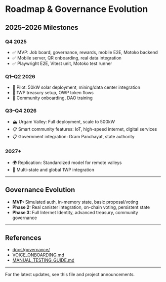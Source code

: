 # Roadmap & Governance Evolution

## 2025–2026 Milestones

### Q4 2025
- ✅ MVP: Job board, governance, rewards, mobile E2E, Motoko backend
- ✅ Mobile server, QR onboarding, real data integration
- ✅ Playwright E2E, Vitest unit, Motoko test runner

### Q1–Q2 2026
- 🚀 Pilot: 50kW solar deployment, mining/data center integration
- 🔄 1WP treasury setup, OWP token flows
- 🔄 Community onboarding, DAO training

### Q3–Q4 2026
- 🏔️ Urgam Valley: Full deployment, scale to 500kW
- 📋 Smart community features: IoT, high-speed internet, digital services
- 📋 Government integration: Gram Panchayat, state authority

### 2027+
- 🌍 Replication: Standardized model for remote valleys
- 🔮 Multi-state and global 1WP integration

---

## Governance Evolution
- **MVP:** Simulated auth, in-memory state, basic proposal/voting
- **Phase 2:** Real canister integration, on-chain voting, persistent state
- **Phase 3:** Full Internet Identity, advanced treasury, community governance

---

## References
- [docs/governance/](./governance/)
- [VOICE_ONBOARDING.md](../VOICE_ONBOARDING.md)
- [MANUAL_TESTING_GUIDE.md](../MANUAL_TESTING_GUIDE.md)

---

For the latest updates, see this file and project announcements.
